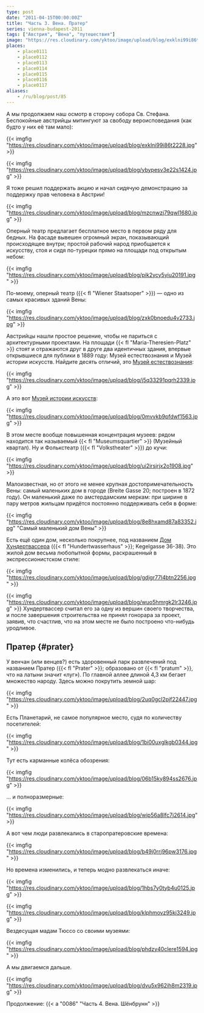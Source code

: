 ```yaml
---
type: post
date: "2011-04-15T00:00:00Z"
title: "Часть 3. Вена. Пратер"
series: vienna-budapest-2011
tags: ["Австрия", "Вена", "путешествия"]
image: "https://res.cloudinary.com/yktoo/image/upload/blog/exklni99i86t2228.jpg"
places:
    - place0111
    - place0112
    - place0113
    - place0114
    - place0115
    - place0116
    - place0117
aliases:
    - /ru/blog/post/85
---
```


А мы продолжаем наш осмотр в сторону собора Св. Стефана. Беспокойные австрийцы митингуют за свободу вероисповедания (как будто у них её там мало):

{{< imgfig "https://res.cloudinary.com/yktoo/image/upload/blog/exklni99i86t2228.jpg" >}}

<!--more-->

{{< imgfig "https://res.cloudinary.com/yktoo/image/upload/blog/ybypesv3e22s1424.jpg" >}}

Я тоже решил поддержать акцию и начал сидячую демонстрацию за поддержку прав человека в Австрии!

{{< imgfig "https://res.cloudinary.com/yktoo/image/upload/blog/mzcnwzj79qwl1680.jpg" >}}

Оперный театр предлагает бесплатное место в первом ряду для бедных. На фасаде вывешен огромный экран, показывающий происходящее внутри; простой рабочий народ приобщается к искусству, стоя и сидя по-турецки прямо на площади под открытым небом:

{{< imgfig "https://res.cloudinary.com/yktoo/image/upload/blog/pik2ycy5yiu20191.jpg" >}}

По-моему, оперный театр ({{< fl "Wiener Staatsoper" >}}) — одно из самых красивых зданий Вены:

{{< imgfig "https://res.cloudinary.com/yktoo/image/upload/blog/zxk0bnoedu4v2733.jpg" >}}

Австрийцы нашли простое решение, чтобы не париться с архитектурными проектами. На площади {{< fl "Maria-Theresien-Platz" >}} стоят и отражаются друг в друге два идентичных здания, впервые открывшиеся для публики в 1889 году: Музей естествознания и Музей истории искусств. Найдите десять отличий, это [Музей естествознания](http://www.nhm-wien.ac.at/):

{{< imgfig "https://res.cloudinary.com/yktoo/image/upload/blog/j5q33291pqrh2339.jpg" >}}

А это вот [Музей истории искусств](http://www.khm.at/):

{{< imgfig "https://res.cloudinary.com/yktoo/image/upload/blog/0mvvkb9pfdwf1563.jpg" >}}

В этом месте вообще повышенная концентрация музеев: рядом находится так называемый {{< fl "Museumsquartier" >}} (Музейный квартал). Ну и Фолькстеатр ({{< fl "Volkstheater" >}}) до кучи:

{{< imgfig "https://res.cloudinary.com/yktoo/image/upload/blog/ui2irsjrjx2o1908.jpg" >}}

Малоизвестная, но от этого не менее крупная достопримечательность Вены: самый маленьких дом в городе (Breite Gasse 20; построен в 1872 году). Он маленький даже по амстердамским меркам: при ширине в пару метров жильцам придётся постоянно поддерживать себя в форме:

{{< imgfig "https://res.cloudinary.com/yktoo/image/upload/blog/8e8hxamd87a83352.jpg" "Самый маленький дом Вены" >}}

Есть ещё один дом, несколько покрупнее, под названием [Дом Хундертвассера](http://www.hundertwasserhaus.at/) ({{< fl "Hundertwasserhaus" >}}; Kegelgasse 36-38). Это жилой дом весьма любопытной формы, раскрашенный в экспрессионистском стиле:

{{< imgfig "https://res.cloudinary.com/yktoo/image/upload/blog/gdjgr77l4btn2256.jpg" >}}

{{< imgfig "https://res.cloudinary.com/yktoo/image/upload/blog/wuo5hmrgk2lr3246.jpg" >}}
Хундертвассер считал его за одну из вершин своего творчества, и после завершения строительства не принял гонорара за проект, заявив, что счастлив, что на этом месте не было построено что-нибудь уродливое.

## Пратер {#prater}

У венчан (или венцев?) есть здоровенный парк развлечений под названием Пратер ({{< fl "Prater" >}}; образовано от {{< fl "pratum" >}}, что на латыни значит «луг»). По главной аллее длиной 4,3 км бегает множество народу. Здесь можно покрутить земной шар:

{{< imgfig "https://res.cloudinary.com/yktoo/image/upload/blog/2uq0gcl2pjf22447.jpg" >}}

Есть Планетарий, не самое популярное место, судя по количеству посетителей:

{{< imgfig "https://res.cloudinary.com/yktoo/image/upload/blog/1bi00uxglkgb0344.jpg" >}}

Тут есть карманные колёса обозрения:

{{< imgfig "https://res.cloudinary.com/yktoo/image/upload/blog/06b15ky894ss2676.jpg" >}}

… и полноразмерные:

{{< imgfig "https://res.cloudinary.com/yktoo/image/upload/blog/wip56a8lfc7j2614.jpg" >}}

А вот чем люди развлекались в старопратеровские времена:

{{< imgfig "https://res.cloudinary.com/yktoo/image/upload/blog/b49j0rrj96pw3176.jpg" >}}

Но времена изменились, и теперь модно развлекаться иначе:

{{< imgfig "https://res.cloudinary.com/yktoo/image/upload/blog/1hbs7y0tyb4u0125.jpg" >}}

{{< imgfig "https://res.cloudinary.com/yktoo/image/upload/blog/klphmovz95ki3249.jpg" >}}

Вездесущая мадам Тюссо со своими музеями:

{{< imgfig "https://res.cloudinary.com/yktoo/image/upload/blog/phdzy40clere1594.jpg" >}}

А мы двигаемся дальше.

{{< imgfig "https://res.cloudinary.com/yktoo/image/upload/blog/dvu5x962ih8m2319.jpg" >}}

Продолжение: {{< a "0086" "Часть 4. Вена. Шёнбрунн" >}}
